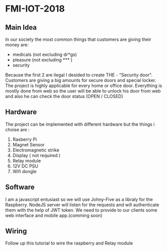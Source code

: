 # FMI-IOT-2018


## Main Idea
In our society the most common things that customers are giving their money are: 

* medicals (not excluding dr*gs) 
* pleasure (not excluding *** ) 
* security 

Because the first 2 are ilеgal I desided to create THE - "Security door".
Customers are giving a big amounts for secure doors and special locker.
The project is highly applicable for every home or office door. 
Everything is mostly done from web so the user will be able to unlock his door from web and also he can check the door status (OPEN / CLOSED) 

## Hardware 
The project can be implemented with different hardware but the things i choise are : 
1. Rasberry Pi
2. Magnet Sensor
3. Electromagnetic strike
4. Display ( not required ) 
5. Relay module 
6. 12V DC PSU 
7. Wifi dongle

##  Software 

I am a javascript entusiast so we will use Johny-Five as a libraly for the Raspberry.
NodeJS server will listen for the requests and will authenticate them with the help of JWT token. 
We need to provide to our clients some web interface and mobile app.(comming soon) 



## Wiring 

Follow up this tutorial to wire the raspberry and Relay module 
